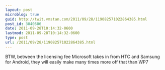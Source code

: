 ```yaml
---
layout: post
microblog: true
guid: http://twit.vmstan.com/2011/09/28/119082571022864385.html
post_id: 3040506
date: 2011-09-28T10:14:32-0600
lastmod: 2011-09-28T10:14:32-0600
type: post
url: /2011/09/28/119082571022864385.html
---
```

BTW, between the licensing fee Microsoft takes in from HTC and Samsung for Android, they will easily make many times more off that than WP7
